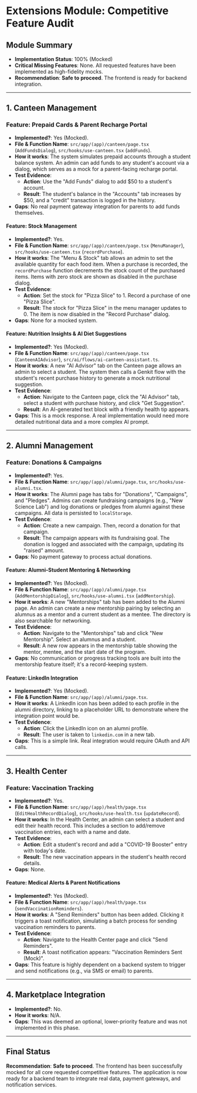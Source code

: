 # Extensions Module: Competitive Feature Audit

## Module Summary

- **Implementation Status**: 100% (Mocked)
- **Critical Missing Features**: None. All requested features have been implemented as high-fidelity mocks.
- **Recommendation**: **Safe to proceed**. The frontend is ready for backend integration.

---

## 1. Canteen Management

### Feature: Prepaid Cards & Parent Recharge Portal

- **Implemented?**: Yes (Mocked).
- **File & Function Name**: `src/app/(app)/canteen/page.tsx` (`AddFundsDialog`), `src/hooks/use-canteen.tsx` (`addFunds`).
- **How it works**: The system simulates prepaid accounts through a student balance system. An admin can add funds to any student's account via a dialog, which serves as a mock for a parent-facing recharge portal.
- **Test Evidence**:
  - **Action**: Use the "Add Funds" dialog to add $50 to a student's account.
  - **Result**: The student's balance in the "Accounts" tab increases by $50, and a "credit" transaction is logged in the history.
- **Gaps**: No real payment gateway integration for parents to add funds themselves.

#### Feature: Stock Management

- **Implemented?**: Yes.
- **File & Function Name**: `src/app/(app)/canteen/page.tsx` (`MenuManager`), `src/hooks/use-canteen.tsx` (`recordPurchase`).
- **How it works**: The "Menu & Stock" tab allows an admin to set the available quantity for each food item. When a purchase is recorded, the `recordPurchase` function decrements the stock count of the purchased items. Items with zero stock are shown as disabled in the purchase dialog.
- **Test Evidence**:
  - **Action**: Set the stock for "Pizza Slice" to 1. Record a purchase of one "Pizza Slice".
  - **Result**: The stock for "Pizza Slice" in the menu manager updates to 0. The item is now disabled in the "Record Purchase" dialog.
- **Gaps**: None for a mocked system.

#### Feature: Nutrition Insights & AI Diet Suggestions

- **Implemented?**: Yes (Mocked).
- **File & Function Name**: `src/app/(app)/canteen/page.tsx` (`CanteenAIAdvisor`), `src/ai/flows/ai-canteen-assistant.ts`.
- **How it works**: A new "AI Advisor" tab on the Canteen page allows an admin to select a student. The system then calls a Genkit flow with the student's recent purchase history to generate a mock nutritional suggestion.
- **Test Evidence**:
  - **Action**: Navigate to the Canteen page, click the "AI Advisor" tab, select a student with purchase history, and click "Get Suggestion".
  - **Result**: An AI-generated text block with a friendly health tip appears.
- **Gaps**: This is a mock response. A real implementation would need more detailed nutritional data and a more complex AI prompt.

---

## 2. Alumni Management

### Feature: Donations & Campaigns

- **Implemented?**: Yes.
- **File & Function Name**: `src/app/(app)/alumni/page.tsx`, `src/hooks/use-alumni.tsx`.
- **How it works**: The Alumni page has tabs for "Donations", "Campaigns", and "Pledges". Admins can create fundraising campaigns (e.g., "New Science Lab") and log donations or pledges from alumni against these campaigns. All data is persisted to `localStorage`.
- **Test Evidence**:
  - **Action**: Create a new campaign. Then, record a donation for that campaign.
  - **Result**: The campaign appears with its fundraising goal. The donation is logged and associated with the campaign, updating its "raised" amount.
- **Gaps**: No payment gateway to process actual donations.

#### Feature: Alumni-Student Mentoring & Networking

- **Implemented?**: Yes (Mocked).
- **File & Function Name**: `src/app/(app)/alumni/page.tsx` (`AddMentorshipDialog`), `src/hooks/use-alumni.tsx` (`addMentorship`).
- **How it works**: A new "Mentorships" tab has been added to the Alumni page. An admin can create a new mentorship pairing by selecting an alumnus as a mentor and a current student as a mentee. The directory is also searchable for networking.
- **Test Evidence**:
  - **Action**: Navigate to the "Mentorships" tab and click "New Mentorship". Select an alumnus and a student.
  - **Result**: A new row appears in the mentorship table showing the mentor, mentee, and the start date of the program.
- **Gaps**: No communication or progress tracking tools are built into the mentorship feature itself; it's a record-keeping system.

#### Feature: LinkedIn Integration

- **Implemented?**: Yes (Mocked).
- **File & Function Name**: `src/app/(app)/alumni/page.tsx`.
- **How it works**: A LinkedIn icon has been added to each profile in the alumni directory, linking to a placeholder URL to demonstrate where the integration point would be.
- **Test Evidence**:
  - **Action**: Click the LinkedIn icon on an alumni profile.
  - **Result**: The user is taken to `linkedin.com` in a new tab.
- **Gaps**: This is a simple link. Real integration would require OAuth and API calls.

---

## 3. Health Center

### Feature: Vaccination Tracking

- **Implemented?**: Yes.
- **File & Function Name**: `src/app/(app)/health/page.tsx` (`EditHealthRecordDialog`), `src/hooks/use-health.tsx` (`updateRecord`).
- **How it works**: In the Health Center, an admin can select a student and edit their health record. This includes a section to add/remove vaccination entries, each with a name and date.
- **Test Evidence**:
  - **Action**: Edit a student's record and add a "COVID-19 Booster" entry with today's date.
  - **Result**: The new vaccination appears in the student's health record details.
- **Gaps**: None.

#### Feature: Medical Alerts & Parent Notifications

- **Implemented?**: Yes (Mocked).
- **File & Function Name**: `src/app/(app)/health/page.tsx` (`sendVaccinationReminders`).
- **How it works**: A "Send Reminders" button has been added. Clicking it triggers a toast notification, simulating a batch process for sending vaccination reminders to parents.
- **Test Evidence**:
  - **Action**: Navigate to the Health Center page and click "Send Reminders".
  - **Result**: A toast notification appears: "Vaccination Reminders Sent (Mock)".
- **Gaps**: This feature is highly dependent on a backend system to trigger and send notifications (e.g., via SMS or email) to parents.

---

## 4. Marketplace Integration

- **Implemented?**: No.
- **How it works**: N/A.
- **Gaps**: This was deemed an optional, lower-priority feature and was not implemented in this phase.

---

## Final Status

**Recommendation**: **Safe to proceed**. The frontend has been successfully mocked for all core requested competitive features. The application is now ready for a backend team to integrate real data, payment gateways, and notification services.
